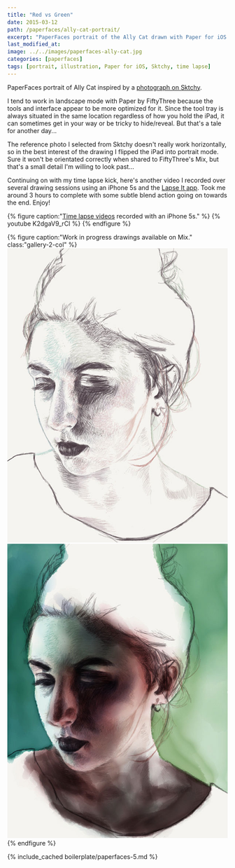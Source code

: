 ```yaml
---
title: "Red vs Green"
date: 2015-03-12
path: /paperfaces/ally-cat-portrait/
excerpt: "PaperFaces portrait of the Ally Cat drawn with Paper for iOS on an iPad."
last_modified_at: 
image: ../../images/paperfaces-ally-cat.jpg
categories: [paperfaces]
tags: [portrait, illustration, Paper for iOS, Sktchy, time lapse]
---
```


PaperFaces portrait of Ally Cat inspired by a [photograph on Sktchy](https://sktchy.com/VxlSm).

I tend to work in landscape mode with Paper by FiftyThree because the tools and interface appear to be more optimized for it. Since the tool tray is always situated in the same location regardless of how you hold the iPad, it can sometimes get in your way or be tricky to hide/reveal. But that's a tale for another day...

The reference photo I selected from Sktchy doesn't really work horizontally, so in the best interest of the drawing I flipped the iPad into portrait mode. Sure it won't be orientated correctly when shared to FiftyThree's Mix, but that's a small detail I'm willing to look past...

Continuing on with my time lapse kick, here's another video I recorded over several drawing sessions using an iPhone 5s and the [Lapse It app](http://www.lapseit.com/). Took me around 3 hours to complete with some subtle blend action going on towards the end. Enjoy!

{% figure caption:"[Time lapse videos](https://www.youtube.com/watch?v=9RTXF6wLMjw&list=PLaLqP2ipMLc6UugVLyTwWTiFtmmZzj7ao) recorded with an iPhone 5s." %}
{% youtube K2dgaV9_rCI %}
{% endfigure %}

{% figure caption:"Work in progress drawings available on Mix." class:"gallery-2-col" %}
[![Work in process screenshot](../../images/paperfaces-ally-cat-process-1-600.jpg)](https://mix.fiftythree.com/11098-Michael-Rose/2483829) [![Work in process screenshot](../../images/paperfaces-ally-cat-process-2-600.jpg)](https://mix.fiftythree.com/11098-Michael-Rose/2494030)
{% endfigure %}

{% include_cached boilerplate/paperfaces-5.md %}

